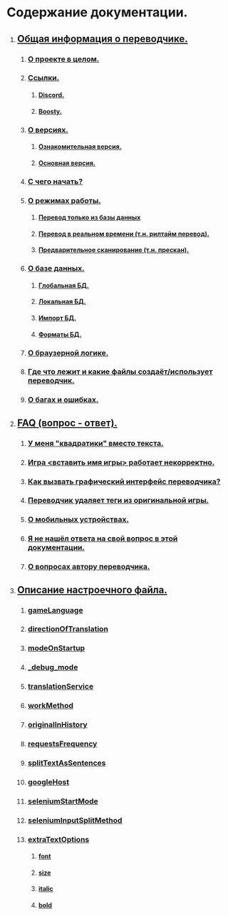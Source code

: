 
# Содержание документации.


1. ## [Общая информация о переводчике.](../FAQ/RU.md#общая-информация)

    1. ### [О проекте в целом.](../FAQ/RU.md#что-это-за-проект-такой)

    1. ### [Ссылки.](../FAQ/RU.md#ссылки)
        1. #### [Discord.](../FAQ/RU.md#discord-сообщество)
        1. #### [Boosty.](../FAQ/RU.md#boosty)

    1. ### [О версиях.](../FAQ/RU.md#о-версиях)
        1. #### [Ознакомительная версия.](../FAQ/RU.md#ознакомительная-версия)
        1. #### [Основная версия.](../FAQ/RU.md#основная-версия)

    1. ### [С чего начать?](../FAQ/RU.md#с-чего-начать)

    1. ### [О режимах работы.](../FAQ/RU.md#о-режимах-работы)
        1. #### [Перевод только из базы данных](../FAQ/RU.md#перевод-только-из-базы-данных)
        1. #### [Перевод в реальном времени (т.н. рилтайм перевод).](../FAQ/RU.md#перевод-в-реальном-времени)
        1. #### [Предварительное сканирование (т.н. прескан).](../FAQ/RU.md#предварительное-сканирование-тн-прескан)

    1. ### [О базе данных.](../FAQ/RU.md#о-базе-данных)
        1. #### [Глобальная БД.](../FAQ/RU.md#глобальная-бд)
        1. #### [Локальная БД.](../FAQ/RU.md#локальная-бд)
        1. #### [Импорт БД.](../FAQ/RU.md#импорт-бд)
        1. #### [Форматы БД.](../FAQ/RU.md#форматы-бд)

    1. ### [О браузерной логике.](../FAQ/RU.md#о-браузерной-логике)

    1. ### [Где что лежит и какие файлы создаёт/использует переводчик.](../FAQ/RU.md#где-что-лежит-и-какие-файлы-создаётиспользует-переводчик)

    1. ### [О багах и ошибках.](../FAQ/RU.md#о-багах-и-ошибках)

1. ## [FAQ (вопрос - ответ).](../FAQ/RU.md#вопрос---ответ)

    1. ### [У меня "квадратики" вместо текста.](../FAQ/RU.md#у-меня-квадратики-вместо-текста)
    1. ### [Игра \<вставить имя игры\> работает некорректно.](../FAQ/RU.md#игра-вставить-имя-игры-не-переводитсяне-запускаетсяработает-некорректно)
    1. ### [Как вызвать графический интерфейс переводчика?](../FAQ/RU.md#как-вызвать-графический-интерфейс-переводчика)
    1. ### [Переводчик удаляет теги из оригинальной игры.](../FAQ/RU.md#переводчик-удаляет-теги-из-оригинальной-игры-курсив-жирный-текст-цвет-и-прочее)
    1. ### [О мобильных устройствах.](../FAQ/RU.md#а-как-запустить-переводчик-на-ос-android)
    1. ### [Я не нашёл ответа на свой вопрос в этой документации.](../FAQ/RU.md#я-не-нашёл-ответа-на-свой-вопрос-в-этой-документации)
    1. ### [О вопросах автору переводчика.](../FAQ/RU.md#я-всё-ещё-что-то-не-понял-в-этой-документации-можно-всё-таки-написать-вам-в-личные-сообщенияв-мессенджерна-почту)


1. ## [Описание настроечного файла.](../settingDescription/RU.md#описание-настроек-и-настроечного-файла)

    1. ### [gameLanguage](../settingDescription/RU.md#gamelanguage-)

    1. ### [directionOfTranslation](../settingDescription/RU.md#directionoftranslation-)

    1. ### [modeOnStartup](../settingDescription/RU.md#modeOnStartup-)

    1. ### [_debug_mode](../settingDescription/RU.md#_debug_mode-)

    1. ### [translationService](../settingDescription/RU.md#translationservice-)

    1. ### [workMethod](../settingDescription/RU.md#workmethod-)

    1. ### [originalInHistory](../settingDescription/RU.md#originalinhistory-)

    1. ### [requestsFrequency](../settingDescription/RU.md#requestsfrequency-)

    1. ### [splitTextAsSentences](../settingDescription/RU.md#splittextassentences-)

    1. ### [googleHost](../settingDescription/RU.md#googlehost-)

    1. ### [seleniumStartMode](../settingDescription/RU.md#seleniumstartmode-)

    1. ### [seleniumInputSplitMethod](../settingDescription/RU.md#seleniuminputsplitmethod-)

    1. ### [extraTextOptions](../settingDescription/RU.md#extratextoptions)

        1. #### [font](../settingDescription/RU.md#font-)
        1. #### [size](../settingDescription/RU.md#size-)
        1. #### [italic](../settingDescription/RU.md#italic-)
        1. #### [bold](../settingDescription/RU.md#bold-)
